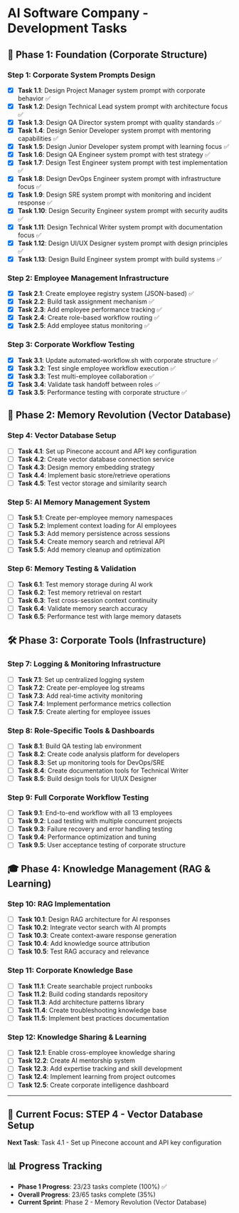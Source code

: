 # AI Software Company - Development Tasks

## 🏢 Phase 1: Foundation (Corporate Structure)

### Step 1: Corporate System Prompts Design
- [x] **Task 1.1**: Design Project Manager system prompt with corporate behavior ✅
- [x] **Task 1.2**: Design Technical Lead system prompt with architecture focus ✅  
- [x] **Task 1.3**: Design QA Director system prompt with quality standards ✅
- [x] **Task 1.4**: Design Senior Developer system prompt with mentoring capabilities ✅
- [x] **Task 1.5**: Design Junior Developer system prompt with learning focus ✅
- [x] **Task 1.6**: Design QA Engineer system prompt with test strategy ✅
- [x] **Task 1.7**: Design Test Engineer system prompt with test implementation ✅
- [x] **Task 1.8**: Design DevOps Engineer system prompt with infrastructure focus ✅
- [x] **Task 1.9**: Design SRE system prompt with monitoring and incident response ✅
- [x] **Task 1.10**: Design Security Engineer system prompt with security audits ✅
- [x] **Task 1.11**: Design Technical Writer system prompt with documentation focus ✅
- [x] **Task 1.12**: Design UI/UX Designer system prompt with design principles ✅
- [x] **Task 1.13**: Design Build Engineer system prompt with build systems ✅

### Step 2: Employee Management Infrastructure
- [x] **Task 2.1**: Create employee registry system (JSON-based) ✅
- [x] **Task 2.2**: Build task assignment mechanism ✅
- [x] **Task 2.3**: Add employee performance tracking ✅
- [x] **Task 2.4**: Create role-based workflow routing ✅
- [x] **Task 2.5**: Add employee status monitoring ✅

### Step 3: Corporate Workflow Testing
- [x] **Task 3.1**: Update automated-workflow.sh with corporate structure ✅
- [x] **Task 3.2**: Test single employee workflow execution ✅
- [x] **Task 3.3**: Test multi-employee collaboration ✅
- [x] **Task 3.4**: Validate task handoff between roles ✅
- [x] **Task 3.5**: Performance testing with corporate structure ✅

## 🧠 Phase 2: Memory Revolution (Vector Database)

### Step 4: Vector Database Setup
- [ ] **Task 4.1**: Set up Pinecone account and API key configuration
- [ ] **Task 4.2**: Create vector database connection service
- [ ] **Task 4.3**: Design memory embedding strategy
- [ ] **Task 4.4**: Implement basic store/retrieve operations
- [ ] **Task 4.5**: Test vector storage and similarity search

### Step 5: AI Memory Management System
- [ ] **Task 5.1**: Create per-employee memory namespaces
- [ ] **Task 5.2**: Implement context loading for AI employees
- [ ] **Task 5.3**: Add memory persistence across sessions
- [ ] **Task 5.4**: Create memory search and retrieval API
- [ ] **Task 5.5**: Add memory cleanup and optimization

### Step 6: Memory Testing & Validation
- [ ] **Task 6.1**: Test memory storage during AI work
- [ ] **Task 6.2**: Test memory retrieval on restart
- [ ] **Task 6.3**: Test cross-session context continuity
- [ ] **Task 6.4**: Validate memory search accuracy
- [ ] **Task 6.5**: Performance test with large memory datasets

## 🛠️ Phase 3: Corporate Tools (Infrastructure)

### Step 7: Logging & Monitoring Infrastructure
- [ ] **Task 7.1**: Set up centralized logging system
- [ ] **Task 7.2**: Create per-employee log streams
- [ ] **Task 7.3**: Add real-time activity monitoring
- [ ] **Task 7.4**: Implement performance metrics collection
- [ ] **Task 7.5**: Create alerting for employee issues

### Step 8: Role-Specific Tools & Dashboards
- [ ] **Task 8.1**: Build QA testing lab environment
- [ ] **Task 8.2**: Create code analysis platform for developers
- [ ] **Task 8.3**: Set up monitoring tools for DevOps/SRE
- [ ] **Task 8.4**: Create documentation tools for Technical Writer
- [ ] **Task 8.5**: Build design tools for UI/UX Designer

### Step 9: Full Corporate Workflow Testing
- [ ] **Task 9.1**: End-to-end workflow with all 13 employees
- [ ] **Task 9.2**: Load testing with multiple concurrent projects
- [ ] **Task 9.3**: Failure recovery and error handling testing
- [ ] **Task 9.4**: Performance optimization and tuning
- [ ] **Task 9.5**: User acceptance testing of corporate structure

## 🎓 Phase 4: Knowledge Management (RAG & Learning)

### Step 10: RAG Implementation
- [ ] **Task 10.1**: Design RAG architecture for AI responses
- [ ] **Task 10.2**: Integrate vector search with AI prompts
- [ ] **Task 10.3**: Create context-aware response generation
- [ ] **Task 10.4**: Add knowledge source attribution
- [ ] **Task 10.5**: Test RAG accuracy and relevance

### Step 11: Corporate Knowledge Base
- [ ] **Task 11.1**: Create searchable project runbooks
- [ ] **Task 11.2**: Build coding standards repository
- [ ] **Task 11.3**: Add architecture patterns library
- [ ] **Task 11.4**: Create troubleshooting knowledge base
- [ ] **Task 11.5**: Implement best practices documentation

### Step 12: Knowledge Sharing & Learning
- [ ] **Task 12.1**: Enable cross-employee knowledge sharing
- [ ] **Task 12.2**: Create AI mentorship system
- [ ] **Task 12.3**: Add expertise tracking and skill development
- [ ] **Task 12.4**: Implement learning from project outcomes
- [ ] **Task 12.5**: Create corporate intelligence dashboard

---

## 🎯 Current Focus: **STEP 4 - Vector Database Setup**

**Next Task**: Task 4.1 - Set up Pinecone account and API key configuration

## 📊 Progress Tracking
- **Phase 1 Progress**: 23/23 tasks complete (100%) ✅
- **Overall Progress**: 23/65 tasks complete (35%)
- **Current Sprint**: Phase 2 - Memory Revolution (Vector Database)